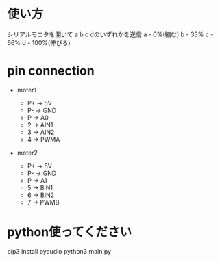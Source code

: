# 使い方

シリアルモニタを開いて
a b c dのいずれかを送信
a - 0%(縮む)
b - 33%
c - 66%
d - 100%(伸びる)

# pin connection
- moter1
  - P+ → 5V
  - P- → GND
  - P  → A0
  - 2 → AIN1
  - 3 → AIN2
  - 4 → PWMA

- moter2
  - P+ → 5V
  - P- → GND
  - P  → A1
  - 5 → BIN1
  - 6 → BIN2
  - 7 → PWMB

# python使ってください
pip3 install pyaudio
python3 main.py